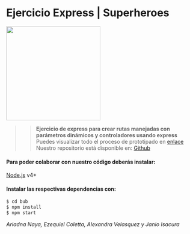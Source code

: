 # Ejercicio Express | Superheroes

<img src="https://www.digitalhouse.com/ar/logo-DH.png" width="250px">


>>**Ejercicio de express para crear rutas manejadas con parámetros dinámicos y controladores usando express**
Puedes visualizar todo el proceso de prototipado en [enlace]()
Nuestro repositorio está disponible en: [Github](https://github.com/Yanioconjota/express-clase-dh)

#### Para poder colaborar con nuestro código deberás instalar:
[Node.js](https://nodejs.org/) v4+

#### Instalar las respectivas dependencias con:
```sh
$ cd bub
$ npm install
$ npm start
```

*Ariadna Naya, Ezequiel Coletta, Alexandra Velasquez y Janio Isacura*
